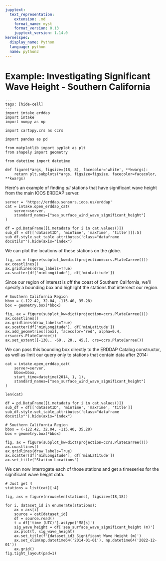 ```yaml
---
jupytext:
  text_representation:
    extension: .md
    format_name: myst
    format_version: 0.13
    jupytext_version: 1.14.0
kernelspec:
  display_name: Python
  language: python
  name: python3
---
```


Example: Investigating Significant Wave Height - Southern California
====================================================================

```{code-cell} ipython3
---
tags: [hide-cell]
---
import intake_erddap
import intake
import numpy as np

import cartopy.crs as ccrs

import pandas as pd

from matplotlib import pyplot as plt
from shapely import geometry

from datetime import datetime

def figure(*args, figsize=(18, 8), facecolor='white', **kwargs):
    return plt.subplots(*args, figsize=figsize, facecolor=facecolor, **kwargs)
```

Here's an example of finding _all_ stations that have significant wave height from the main IOOS ERDDAP server.


```{code-cell} ipython3
server = 'https://erddap.sensors.ioos.us/erddap'
cat = intake.open_erddap_cat(
    server=server,
    standard_names=["sea_surface_wind_wave_significant_height"]
)
```

```{code-cell} ipython3
df = pd.DataFrame([i.metadata for i in cat.values()])
sub_df = df[['datasetID', 'minTime', 'maxTime', 'title']][:5]
sub_df.style.set_table_attributes('class="dataframe docutils"').hide(axis="index")
```

We can plot the locations of these stations on the globe.


```{code-cell} ipython3
fig, ax = figure(subplot_kw=dict(projection=ccrs.PlateCarree()))
ax.coastlines()
ax.gridlines(draw_labels=True)
ax.scatter(df['minLongitude'], df['minLatitude'])
```

Since our region of interest is off the coast of Southern California, we'll specify a bounding box and highlight the stations that intersect our region.

```{code-cell} ipython3
# Southern California Region
bbox = (-122.42, 32.04, -115.40, 35.28)
box = geometry.box(*bbox)

fig, ax = figure(subplot_kw=dict(projection=ccrs.PlateCarree()))
ax.coastlines()
ax.gridlines(draw_labels=True)
ax.scatter(df['minLongitude'], df['minLatitude'])
ax.add_geometries([box], facecolor='red', alpha=0.4, crs=ccrs.PlateCarree())
ax.set_extent([-130., -60., 20., 45.], crs=ccrs.PlateCarree())
```

We can pass this bounding box directly to the ERDDAP Catalog constructor, as well as limit our query only to stations that contain data after 2014:

```{code-cell} ipython3
cat = intake.open_erddap_cat(
    server=server,
    bbox=bbox,
    start_time=datetime(2014, 1, 1),
    standard_names=["sea_surface_wind_wave_significant_height"]
)

len(cat)
```

```{code-cell} ipython3
df = pd.DataFrame([i.metadata for i in cat.values()])
sub_df = df[['datasetID', 'minTime', 'maxTime', 'title']]
sub_df.style.set_table_attributes('class="dataframe docutils"').hide(axis="index")
```

```{code-cell} ipython3
# Southern California Region
bbox = (-122.42, 32.04, -115.40, 35.28)
box = geometry.box(*bbox)

fig, ax = figure(subplot_kw=dict(projection=ccrs.PlateCarree()))
ax.coastlines()
ax.gridlines(draw_labels=True)
ax.scatter(df['minLongitude'], df['minLatitude'])
ax.set_title("Station Locations")
```

We can now interrogate each of those stations and get a timeseries for the significant wave height data.

```{code-cell} ipython3
# Just get 4
stations = list(cat)[:4]

fig, axs = figure(nrows=len(stations), figsize=(18,18))

for i, dataset_id in enumerate(stations):
    ax = axs[i]
    source = cat[dataset_id]
    df = source.read()
    t = df['time (UTC)'].astype('M8[s]')
    sig_wave_height = df['sea_surface_wave_significant_height (m)']
    ax.plot(t, sig_wave_height)
    ax.set_title(f'{dataset_id} Significant Wave Height (m)')
    ax.set_xlim(np.datetime64('2014-01-01'), np.datetime64('2022-12-01'))
    ax.grid()
fig.tight_layout(pad=1)
```